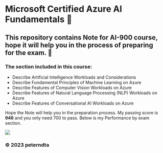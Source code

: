 # Microsoft Certified Azure AI Fundamentals 🚀
## This repository contains Note for AI-900 course, hope it will help you in the process of preparing for the exam. 📖
### The section included in this course:
- Describe Artificial Intelligence Workloads and
Considerations
- Describe Fundamental Principles of Machine
Learning on Azure
- Describe Features of Computer Vision Workloads
on Azure
- Describe Features of Natural Language Processing
(NLP) Workloads on Azure
- Describe Features of Conversational AI Workloads
on Azure

Hope the Note will help you in the preparation process. My passing score is **946** and you only need 700 to pass. Below is my Performance by exam section.

<img src="https://firebasestorage.googleapis.com/v0/b/react-native-course-41a03.appspot.com/o/Section.jpg?alt=media&token=3da717f2-a87e-4cc4-b043-983fa32ba167"/>

### © 2023 peterndta